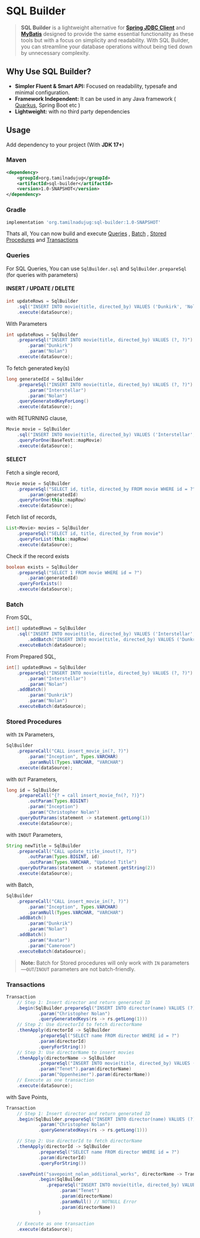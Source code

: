 # SQL Builder

> **SQL Builder** is a lightweight alternative for **[Spring JDBC Client](https://www.baeldung.com/spring-6-jdbcclient-api)** and **[MyBatis](https://mybatis.org/mybatis-3/)** designed to provide the same essential functionality as these tools but with a focus on simplicity and readability. With SQL Builder, you can streamline your database operations without being tied down by unnecessary complexity.

## Why Use SQL Builder?

- **Simpler Fluent & Smart API:** Focused on readability, typesafe and minimal configuration.
- **Framework Independent:** It can be used in any Java framework ( [Quarkus](https://github.com/quarkusio/quarkus/discussions/38740), Spring Boot etc )
- **Lightweight:** with no third party dependencies

## Usage

Add dependency to your project (With **JDK 17+**)

### Maven
```xml
<dependency>
    <groupId>org.tamilnadujug</groupId>
    <artifactId>sql-builder</artifactId>
    <version>1.0-SNAPSHOT</version>
</dependency>
```
### Gradle
```groovy
implementation 'org.tamilnadujug:sql-builder:1.0-SNAPSHOT'
```

Thats all, You can now build and execute [Queries](#queries) , [Batch](#batch) , [Stored Procedures](#stored-procedures) and [Transactions](#transactions)

### Queries

For SQL Queries, You can use `SqlBuilder.sql` and `SqlBuilder.prepareSql` (for queries with parameters)

#### INSERT / UPDATE / DELETE

```java
int updateRows = SqlBuilder
    .sql("INSERT INTO movie(title, directed_by) VALUES ('Dunkirk', 'Nolan')")
    .execute(dataSource);
```

With Parameters

```java
int updateRows = SqlBuilder
    .prepareSql("INSERT INTO movie(title, directed_by) VALUES (?, ?)")
        .param("Dunkirk")
        .param("Nolan")
    .execute(dataSource);
```

To fetch generated key(s)
```java
long generatedId = SqlBuilder
    .prepareSql("INSERT INTO movie(title, directed_by) VALUES (?, ?)")
        .param("Interstellar")
        .param("Nolan")
    .queryGeneratedKeyForLong()
    .execute(dataSource);
```
with RETURNING clause,

```java
Movie movie = SqlBuilder
    .sql("INSERT INTO movie(title, directed_by) VALUES ('Interstellar', 'Nolan') RETURNING id, title, directed_by")
    .queryForOne(BaseTest::mapMovie)
    .execute(dataSource);
```
#### SELECT
Fetch a single record,

```java
Movie movie = SqlBuilder
    .prepareSql("SELECT id, title, directed_by FROM movie WHERE id = ?")
        .param(generatedId)
    .queryForOne(this::mapRow)
    .execute(dataSource);
```
Fetch list of records,
```java
List<Movie> movies = SqlBuilder
    .prepareSql("SELECT id, title, directed_by from movie")
    .queryForList(this::mapRow)
    .execute(dataSource);
```

Check if the record exists
```java
boolean exists = SqlBuilder
    .prepareSql("SELECT 1 FROM movie WHERE id = ?")
        .param(generatedId)
    .queryForExists()
    .execute(dataSource);
```

### Batch

From SQL,

```java
int[] updatedRows = SqlBuilder
    .sql("INSERT INTO movie(title, directed_by) VALUES ('Interstellar', 'Nolan')")
        .addBatch("INSERT INTO movie(title, directed_by) VALUES ('Dunkrik', 'Nolan'),('Inception', 'Nolan')")
    .executeBatch(dataSource);
```

From Prepared SQL,

```java
int[] updatedRows = SqlBuilder
    .prepareSql("INSERT INTO movie(title, directed_by) VALUES (?, ?)")
        .param("Interstellar")
        .param("Nolan")
    .addBatch()
        .param("Dunkrik")
        .param("Nolan")
    .executeBatch(dataSource);
```

### Stored Procedures

with `IN` Parameters,

```java
SqlBuilder
    .prepareCall("CALL insert_movie_in(?, ?)")
        .param("Inception", Types.VARCHAR)
        .paramNull(Types.VARCHAR, "VARCHAR")
    .execute(dataSource);
```

with `OUT` Parameters,

```java
long id = SqlBuilder
    .prepareCall("{? = call insert_movie_fn(?, ?)}")
        .outParam(Types.BIGINT)
        .param("Inception")
        .param("Christopher Nolan")
    .queryOutParams(statement -> statement.getLong(1))
    .execute(dataSource);
```

with `INOUT` Parameters,

```java
String newTitle = SqlBuilder
    .prepareCall("CALL update_title_inout(?, ?)")
        .outParam(Types.BIGINT, id)
        .outParam(Types.VARCHAR, "Updated Title")
    .queryOutParams(statement -> statement.getString(2))
    .execute(dataSource);
```

with Batch,

```java
SqlBuilder
    .prepareCall("CALL insert_movie_in(?, ?)")
        .param("Inception", Types.VARCHAR)
        .paramNull(Types.VARCHAR, "VARCHAR")
    .addBatch()
        .param("Dunkrik")
        .param("Nolan")
    .addBatch()
        .param("Avatar")
        .param("Cameroon")
    .executeBatch(dataSource);
```

> **Note:** Batch for Stored procedures will only work with `IN` parameters—`OUT`/`INOUT` parameters are not batch-friendly.

### Transactions

```java
Transaction
    // Step 1: Insert director and return generated ID
    .begin(SqlBuilder.prepareSql("INSERT INTO director(name) VALUES (?)")
            .param("Christopher Nolan")
            .queryGeneratedKeys(rs -> rs.getLong(1)))
    // Step 2: Use directorId to fetch directorName
    .thenApply(directorId -> SqlBuilder
            .prepareSql("SELECT name FROM director WHERE id = ?")
            .param(directorId)
            .queryForString())
    // Step 3: Use directorName to insert movies
    .thenApply(directorName -> SqlBuilder
            .prepareSql("INSERT INTO movie(title, directed_by) VALUES (?, ?), (?, ?)")
            .param("Tenet").param(directorName)
            .param("Oppenheimer").param(directorName))
    // Execute as one transaction
    .execute(dataSource);
```

with Save Points, 

```java
Transaction
    // Step 1: Insert director and return generated ID
    .begin(SqlBuilder.prepareSql("INSERT INTO director(name) VALUES (?)")
            .param("Christopher Nolan")
            .queryGeneratedKeys(rs -> rs.getLong(1)))

    // Step 2: Use directorId to fetch directorName
    .thenApply(directorId -> SqlBuilder
            .prepareSql("SELECT name FROM director WHERE id = ?")
            .param(directorId)
            .queryForString())

    .savePoint("savepoint_nolan_additional_works", directorName -> Transaction
            .begin(SqlBuilder
               .prepareSql("INSERT INTO movie(title, directed_by) VALUES (?, ?), (?, ?)")
                    .param("Tenet")
                    .param(directorName)
                    .paramNull() // NOTNULL Error
                    .param(directorName))
            )
        
    // Execute as one transaction
    .execute(dataSource);
```